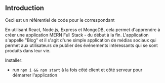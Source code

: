 ## Introduction

Ceci est un référentiel de code pour le correspondant

En utilisant React, Node.js, Express et MongoDB, cela permet d'apprendre à créer une application MERN Full Stack - du début à la fin. L'application s'appelle "Blog" et il s'agit d'une simple application de médias sociaux qui permet aux utilisateurs de publier des événements intéressants qui se sont produits dans leur vie.

Installer:

- run `npm i && npm start` à la fois côté client et côté serveur pour démarrer l'application

